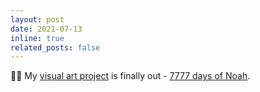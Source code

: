 ```yaml
---
layout: post
date: 2021-07-13
inline: true
related_posts: false
---
```


👨‍🎨 My <a href="https://twitter.com/miyka_el/status/1278034094576844800">visual art project</a> is finally out - <a href="https://www.youtube.com/watch?v=DC1KHAxE7mo">7777 days of Noah</a>.